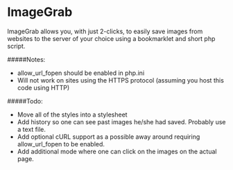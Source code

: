 ImageGrab
=========

ImageGrab allows you, with just 2-clicks, to easily save images from websites to the server of your choice using a bookmarklet and short php script.

#####Notes: 
- allow_url_fopen should be enabled in php.ini
- Will not work on sites using the HTTPS protocol (assuming you host this code using HTTP)

#####Todo:
- Move all of the styles into a stylesheet
- Add history so one can see past images he/she had saved. Probably use a text file.
- Add optional cURL support as a possible away around requiring allow_url_fopen to be enabled.
- Add additional mode where one can click on the images on the actual page.
